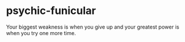 # psychic-funicular
Your biggest weakness is when you give up and your greatest power is when you try one more time.

